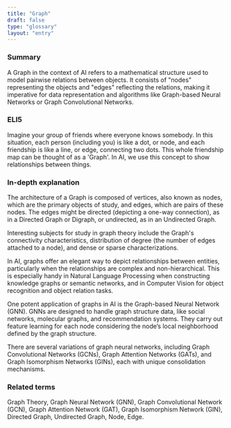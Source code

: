 ```yaml
---
title: "Graph"
draft: false
type: "glossary"
layout: "entry"
---
```


### Summary
A Graph in the context of AI refers to a mathematical structure used to model pairwise relations between objects. It consists of "nodes" representing the objects and "edges" reflecting the relations, making it imperative for data representation and algorithms like Graph-based Neural Networks or Graph Convolutional Networks.

### ELI5
Imagine your group of friends where everyone knows somebody. In this situation, each person (including you) is like a dot, or node, and each friendship is like a line, or edge, connecting two dots. This whole friendship map can be thought of as a 'Graph'. In AI, we use this concept to show relationships between things.

### In-depth explanation
The architecture of a Graph is composed of vertices, also known as nodes, which are the primary objects of study, and edges, which are pairs of these nodes. The edges might be directed (depicting a one-way connection), as in a Directed Graph or Digraph, or undirected, as in an Undirected Graph. 

Interesting subjects for study in graph theory include the Graph's connectivity characteristics, distribution of degree (the number of edges attached to a node), and dense or sparse characterizations. 

In AI, graphs offer an elegant way to depict relationships between entities, particularly when the relationships are complex and non-hierarchical. This is especially handy in Natural Language Processing when constructing knowledge graphs or semantic networks, and in Computer Vision for object recognition and object relation tasks.

One potent application of graphs in AI is the Graph-based Neural Network (GNN). GNNs are designed to handle graph structure data, like social networks, molecular graphs, and recommendation systems. They carry out feature learning for each node considering the node’s local neighborhood defined by the graph structure. 

There are several variations of graph neural networks, including Graph Convolutional Networks (GCNs), Graph Attention Networks (GATs), and Graph Isomorphism Networks (GINs), each with unique consolidation mechanisms.

### Related terms
Graph Theory, Graph Neural Network (GNN), Graph Convolutional Network (GCN), Graph Attention Network (GAT), Graph Isomorphism Network (GIN), Directed Graph, Undirected Graph, Node, Edge.

